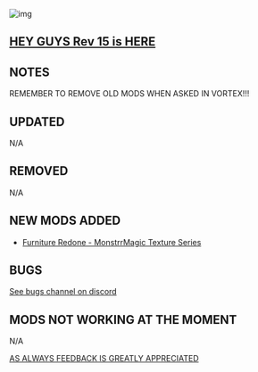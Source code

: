 ![img](https://s11.gifyu.com/images/SgCoI.png)

## [HEY GUYS Rev 15 is HERE](https://)

## NOTES

REMEMBER TO REMOVE OLD MODS WHEN ASKED IN VORTEX!!!

## UPDATED

N/A

## REMOVED

N/A

## NEW MODS ADDED

- [Furniture Redone - MonstrrMagic Texture Series](https://www.nexusmods.com/starfield/mods/7423)

## BUGS

[See bugs channel on discord](https://discord.gg/xZNztPjA2u)

## MODS NOT WORKING AT THE MOMENT

N/A

[AS ALWAYS FEEDBACK IS GREATLY APPRECIATED](https://)